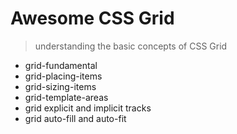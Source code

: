 # Awesome CSS Grid

> understanding the basic concepts of CSS Grid
 
- grid-fundamental
- grid-placing-items
- grid-sizing-items
- grid-template-areas
- grid explicit and implicit tracks
- grid auto-fill and auto-fit